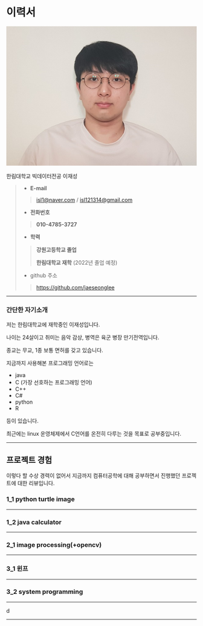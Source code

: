# 이력서

![alt text](resume_image.png)

한림대학교 빅데이터전공 이재성
> - __E-mail__
>> isl1@naver.com / isl121314@gmail.com
> - __전화번호__
>> __010-4785-3727__
> 
> - __학력__
>> __강원고등학교 졸업__
>>
>> __한림대학교 재학__ (2022년 졸업 예정)
> - github 주소
>> https://github.com/jaeseonglee
>
---
### 간단한 자기소개
저는 한림대학교에 재학중인 이재성입니다.

나이는 24살이고 취미는 음악 감상, 병역은 육군 병장 만기전역입니다.

종교는 무교, 1종 보통 면허를 갖고 있습니다.

지금까지 사용해본 프로그래밍 언어로는
- java
- C (가장 선호하는 프로그래밍 언어)
- C++
- C#
- python
- R

등이 있습니다.

최근에는 linux 운영체제에서 C언어를 온전히 다루는 것을 목표로 공부중입니다.

---

## 프로젝트 경험
이렇다 할 수상 경력이 없어서 지금까지 컴퓨터공학에 대해 공부하면서 진행했던 프로젝트에 대한 리뷰입니다.

### 1_1 python turtle image
---




### 1_2 java calculator
---

### 2_1 image processing(+opencv)
---

### 3_1 윈프
---


### 3_2 system programming
---
d

---
